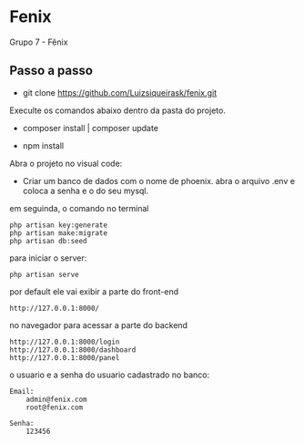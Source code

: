 # Fenix
Grupo 7 - Fênix


## Passo a passo

- git clone https://github.com/Luizsiqueirask/fenix.git


Execulte os comandos abaixo dentro da pasta do projeto.


- composer install | composer update

- npm install


Abra o projeto no visual code:

- Criar um banco de dados com o nome de phoenix.
 abra o arquivo .env e coloca a senha e o do seu mysql.


em seguinda, o comando no terminal

	php artisan key:generate
	php artisan make:migrate
	php artisan db:seed
	

para iniciar o server:

	php artisan serve
	

por default ele vai exibir a parte do front-end

	http://127.0.0.1:8000/

no navegador para acessar a parte do backend

	http://127.0.0.1:8000/login
	http://127.0.0.1:8000/dashboard
	http://127.0.0.1:8000/panel
	
	
o usuario e a senha do usuario cadastrado no banco:

	Email:
		admin@fenix.com
		root@fenix.com
		
	Senha:
		123456
	
	
